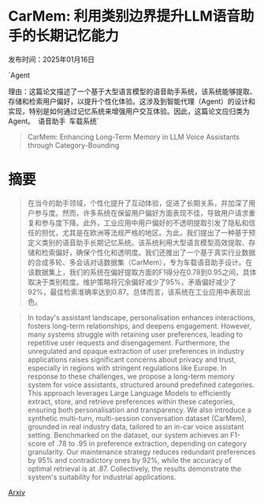 # CarMem: 利用类别边界提升LLM语音助手的长期记忆能力

发布时间：2025年01月16日

`Agent

理由：这篇论文描述了一个基于大型语言模型的语音助手系统，该系统能够提取、存储和检索用户偏好，以提升个性化体验。这涉及到智能代理（Agent）的设计和实现，特别是如何通过记忆系统来增强用户交互体验。因此，这篇论文应归类为Agent。` `语音助手` `车载系统`

> CarMem: Enhancing Long-Term Memory in LLM Voice Assistants through Category-Bounding

# 摘要

> 在当今的助手领域，个性化提升了互动体验，促进了长期关系，并加深了用户参与度。然而，许多系统在保留用户偏好方面表现不佳，导致用户请求重复和参与度下降。此外，工业应用中用户偏好的不透明提取引发了隐私和信任的担忧，尤其是在欧洲等法规严格的地区。为此，我们提出了一种基于预定义类别的语音助手长期记忆系统。该系统利用大型语言模型高效提取、存储和检索偏好，确保个性化和透明度。我们还推出了一个基于真实行业数据的合成多轮、多会话对话数据集（CarMem），专为车载语音助手设计。在该数据集上，我们的系统在偏好提取方面的F1得分在0.78到0.95之间，具体取决于类别粒度。维护策略将冗余偏好减少了95%，矛盾偏好减少了92%，最佳检索准确率达到0.87。总体而言，该系统在工业应用中表现出色。

> In today's assistant landscape, personalisation enhances interactions, fosters long-term relationships, and deepens engagement. However, many systems struggle with retaining user preferences, leading to repetitive user requests and disengagement. Furthermore, the unregulated and opaque extraction of user preferences in industry applications raises significant concerns about privacy and trust, especially in regions with stringent regulations like Europe. In response to these challenges, we propose a long-term memory system for voice assistants, structured around predefined categories. This approach leverages Large Language Models to efficiently extract, store, and retrieve preferences within these categories, ensuring both personalisation and transparency. We also introduce a synthetic multi-turn, multi-session conversation dataset (CarMem), grounded in real industry data, tailored to an in-car voice assistant setting. Benchmarked on the dataset, our system achieves an F1-score of .78 to .95 in preference extraction, depending on category granularity. Our maintenance strategy reduces redundant preferences by 95% and contradictory ones by 92%, while the accuracy of optimal retrieval is at .87. Collectively, the results demonstrate the system's suitability for industrial applications.

[Arxiv](https://arxiv.org/abs/2501.09645)